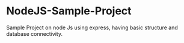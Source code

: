 # NodeJS-Sample-Project
Sample Project on node Js using express, having basic structure and database connectivity.
